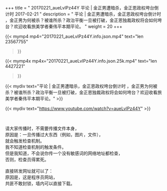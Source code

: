 +++
title = " 20170221_aueLvlPz44Y 平论 | 金正男遭暗杀，金正恩政权垮台倒计时 2017-02-21 "
description = " 平论 | 金正男遭暗杀，金正恩政权垮台倒计时 ，金正男为何被杀？被谁所杀？政治平衡一旦被打破，金正恩独裁政权将会如何垮台？欢迎收看旅美学者秦伟平本期平论。 "
weight = 20
+++

{{< mymp4 mp4="20170221_aueLvlPz44Y.info.json.mp4" 
text="len 23567755"
>}}

{{< mymp4x  mp4x="20170221_aueLvlPz44Y.info.json.25k.mp4"
text="len 4427221"
>}}


{{< mydiv text="平论 | 金正男遭暗杀，金正恩政权垮台倒计时 ，金正男为何被杀？被谁所杀？政治平衡一旦被打破，金正恩独裁政权将会如何垮台？欢迎收看旅美学者秦伟平本期平论。" >}}
<br>

{{< mydiv text="https://www.youtube.com/watch?v=aueLvlPz44Y" >}}


<br>

请大家传播时，不需要传播文件本身，<br>
原因是：一旦传播过大东西（例如，图片，文件），<br>
就会触发检查机制。<br>
我不知道检查机制的触发条件。<br>
但是我知道，不会说你传一个没有敏感词的网络地址都检查，<br>
否则，检查员得累死。<br><br>
直接转发网址就可以了：<br>
原因是，这是程序员网站，<br>
共匪不敢封锁，墙内可以直接下载。


